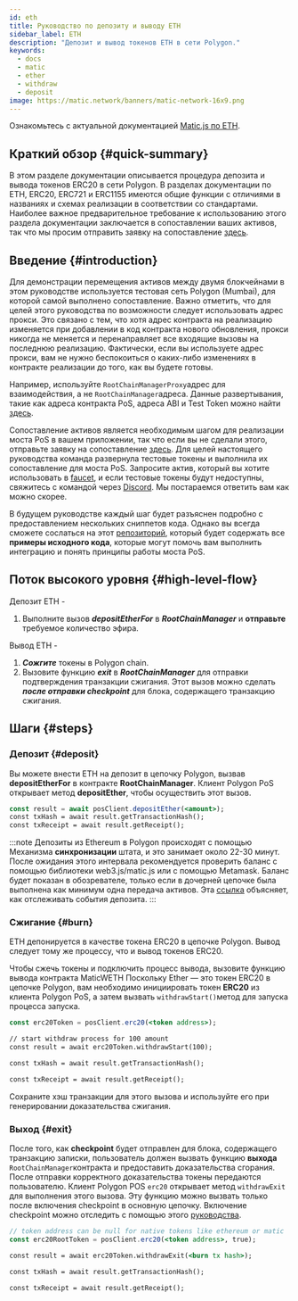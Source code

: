```yaml
---
id: eth
title: Руководство по депозиту и выводу ETH
sidebar_label: ETH
description: "Депозит и вывод токенов ETH в сети Polygon."
keywords:
  - docs
  - matic
  - ether
  - withdraw
  - deposit
image: https://matic.network/banners/matic-network-16x9.png
---
```


Ознакомьтесь с актуальной документацией [Matic.js по ETH](https://maticnetwork.github.io/matic.js/docs/pos/deposit-ether/).

## Краткий обзор {#quick-summary}

В этом разделе документации описывается процедура депозита и вывода токенов ERC20 в сети Polygon. В разделах документации по ETH, ERC20, ERC721 и ERC1155 имеются общие функции с отличиями в названиях и схемах реализации в соответствии со стандартами. Наиболее важное предварительное требование к использованию этого раздела документации заключается в сопоставлении ваших активов, так что мы просим отправить заявку на сопоставление [здесь](https://docs.polygon.technology/docs/develop/ethereum-polygon/submit-mapping-request/).

## Введение {#introduction}

Для демонстрации перемещения активов между двумя блокчейнами в этом руководстве используется тестовая сеть Polygon (Mumbai), для которой самой выполнено сопоставление. Важно отметить, что для целей этого руководства по возможности следует использовать адрес прокси. Это связано с тем, что хотя адрес контракта на реализацию изменяется при добавлении в код контракта нового обновления, прокси никогда не меняется и перенаправляет все входящие вызовы на последнюю реализацию. Фактически, если вы используете адрес прокси, вам не нужно беспокоиться о каких-либо изменениях в контракте реализации до того, как вы будете готовы.

Например, используйте `RootChainManagerProxy`адрес для взаимодействия, а не `RootChainManager`адреса. Данные развертывания, такие как адреса контракта PoS, адреса ABI и Test Token можно найти [здесь](/docs/develop/ethereum-polygon/pos/deployment/).

Сопоставление активов является необходимым шагом для реализации моста PoS в вашем приложении, так что если вы не сделали этого, отправьте заявку на сопоставление [здесь](https://docs.polygon.technology/docs/develop/ethereum-polygon/submit-mapping-request/). Для целей настоящего руководства команда развернула тестовые токены и выполнила их сопоставление для моста PoS. Запросите актив, который вы хотите использовать в [faucet](https://faucet.polygon.technology/), и если тестовые токены будут недоступны, свяжитесь с командой через [Discord](https://discord.com/invite/0xPolygon). Мы постараемся ответить вам как можно скорее.

В будущем руководстве каждый шаг будет разъяснен подробно с предоставлением нескольких сниппетов кода. Однако вы всегда сможете сослаться на этот [репозиторий](https://github.com/maticnetwork/matic.js/tree/master/examples), который будет содержать все **примеры исходного кода**, которые могут помочь вам выполнить интеграцию и понять принципы работы моста PoS.

## Поток высокого уровня {#high-level-flow}

Депозит ETH -

1. Выполните вызов **_depositEtherFor_** в **_RootChainManager_** и **отправьте** требуемое количество эфира.

Вывод ETH -

1. **_Сожгите_** токены в Polygon chain.
2. Вызовите функцию **_exit_** в **_RootChainManager_** для отправки подтверждения транзакции сжигания. Этот вызов можно сделать **_после отправки checkpoint_** для блока, содержащего транзакцию сжигания.

## Шаги {#steps}

### Депозит {#deposit}

Вы можете внести ETH на депозит в цепочку Polygon, вызвав **depositEtherFor** в контракте **RootChainManager**. Клиент Polygon PoS открывает метод **depositEther**, чтобы осуществить этот вызов.

```jsx
const result = await posClient.depositEther(<amount>);
const txHash = await result.getTransactionHash();
const txReceipt = await result.getReceipt();
```

:::note
Депозиты из Ethereum в Polygon происходят с помощью Механизма **синхронизации** штата, и это занимает около 22-30 минут. После ожидания этого интервала рекомендуется проверить баланс с помощью библиотеки web3.js/matic.js или с помощью Metamask. Баланс будет показан в обозревателе, только если в дочерней цепочке была выполнена как минимум одна передача активов. Эта [<ins>ссылка</ins>](/docs/develop/ethereum-polygon/pos/deposit-withdraw-event-pos/) объясняет, как отслеживать события депозита.
:::

### Сжигание {#burn}

ETH депонируется в качестве токена ERC20 в цепочке Polygon. Вывод следует тому же процессу, что и вывод токенов ERC20.

Чтобы сжечь токены и подключить процесс вывода, вызовите функцию вывода контракта MaticWETH Поскольку Ether — это токен ERC20 в цепочке Polygon, вам необходимо инициировать токен **ERC20** из клиента Polygon PoS, а затем вызвать `withdrawStart()`метод для запуска процесса запуска.

```jsx
const erc20Token = posClient.erc20(<token address>);

// start withdraw process for 100 amount
const result = await erc20Token.withdrawStart(100);

const txHash = await result.getTransactionHash();

const txReceipt = await result.getReceipt();

```

Сохраните хэш транзакции для этого вызова и используйте его при генерировании доказательства сжигания.

### Выход {#exit}


После того, как **checkpoint** будет отправлен для блока, содержащего транзакцию записки, пользователь должен вызвать функцию **выхода** `RootChainManager`контракта и предоставить доказательства сгорания. После отправки корректного доказательства токены передаются пользователю. Клиент Polygon POS `erc20` открывает метод `withdrawExit` для выполнения этого вызова. Эту функцию можно вызвать только после включения checkpoint в основную цепочку. Включение checkpoint можно отследить с помощью этого [руководства](/docs/develop/ethereum-polygon/pos/deposit-withdraw-event-pos.md#checkpoint-events).


```jsx
// token address can be null for native tokens like ethereum or matic
const erc20RootToken = posClient.erc20(<token address>, true);

const result = await erc20Token.withdrawExit(<burn tx hash>);

const txHash = await result.getTransactionHash();

const txReceipt = await result.getReceipt();

```
